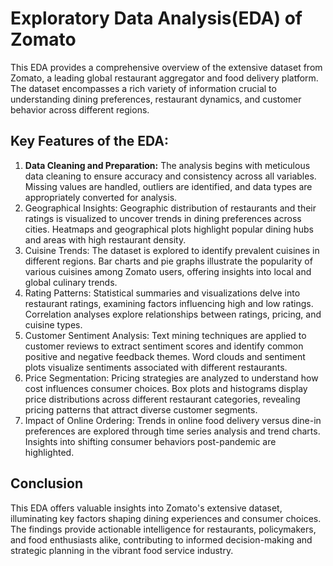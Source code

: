 <h1>Exploratory Data Analysis(EDA) of Zomato</h1>
<p>
This EDA provides a comprehensive overview of the extensive dataset from Zomato, a leading global restaurant aggregator and food delivery platform. The dataset encompasses a rich variety of information crucial to understanding dining preferences, restaurant dynamics, and customer behavior across different regions.
</p>

<h2>Key Features of the EDA:</h2>
<ol>
  <li><b>Data Cleaning and Preparation:</b> The analysis begins with meticulous data cleaning to ensure accuracy and consistency across all variables. Missing values are handled, outliers are identified, and data types are appropriately converted for analysis.</li>
  <li>Geographical Insights: Geographic distribution of restaurants and their ratings is visualized to uncover trends in dining preferences across cities. Heatmaps and geographical plots highlight popular dining hubs and areas with high restaurant density.</li>

<li>Cuisine Trends: The dataset is explored to identify prevalent cuisines in different regions. Bar charts and pie graphs illustrate the popularity of various cuisines among Zomato users, offering insights into local and global culinary trends.</li>

<li>Rating Patterns: Statistical summaries and visualizations delve into restaurant ratings, examining factors influencing high and low ratings. Correlation analyses explore relationships between ratings, pricing, and cuisine types.</li>

<li>Customer Sentiment Analysis: Text mining techniques are applied to customer reviews to extract sentiment scores and identify common positive and negative feedback themes. Word clouds and sentiment plots visualize sentiments associated with different restaurants.</li>

<li>Price Segmentation: Pricing strategies are analyzed to understand how cost influences consumer choices. Box plots and histograms display price distributions across different restaurant categories, revealing pricing patterns that attract diverse customer segments.</li>

<li>Impact of Online Ordering: Trends in online food delivery versus dine-in preferences are explored through time series analysis and trend charts. Insights into shifting consumer behaviors post-pandemic are highlighted.</li>
</ol>

<h2>Conclusion</h2>
This EDA offers valuable insights into Zomato's extensive dataset, illuminating key factors shaping dining experiences and consumer choices. The findings provide actionable intelligence for restaurants, policymakers, and food enthusiasts alike, contributing to informed decision-making and strategic planning in the vibrant food service industry.
